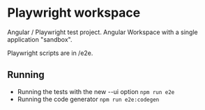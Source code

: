 # Playwright workspace

Angular / Playwright test project.
Angular Workspace with a single application "sandbox".

Playwright scripts are in /e2e.

## Running

- Running the tests with the new --ui option `npm run e2e`
- Running the code generator `npm run e2e:codegen`

